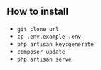 ## How to install

- `git clone url`
- `cp .env.example .env`
- `php artisan key:generate`
- `composer update`
- `php artisan serve`